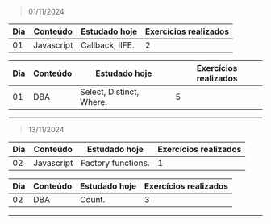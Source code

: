 > 01/11/2024

| Dia | Conteúdo | Estudado hoje | Exercícios realizados |
|---|---|---|---|
| 01 | Javascript | Callback, IIFE. | 2 |

| Dia | Conteúdo | Estudado hoje | Exercícios realizados |
|---|---|---|---|
| 01 | DBA | Select, Distinct, Where. | 5 |

----

> 13/11/2024

 Dia | Conteúdo | Estudado hoje | Exercícios realizados |
|---|---|---|---|
| 02 | Javascript | Factory functions. | 1 |

| Dia | Conteúdo | Estudado hoje | Exercícios realizados |
|---|---|---|---|
| 02 | DBA | Count. | 3 |

---